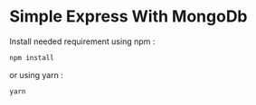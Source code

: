# Simple Express With MongoDb

Install needed requirement using npm :

```sh
npm install
```

or using yarn :

```sh
yarn
```
